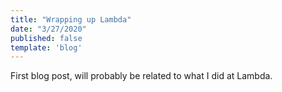 ```yaml
---
title: "Wrapping up Lambda"
date: "3/27/2020"
published: false
template: 'blog'
---
```


First blog post, will probably be related to what I did at Lambda.
